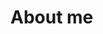 # About me
<!--
- 🔭 I’m currently working on a repository. 😂
- 🌱 I’m currently learning about coding. 🐃
- 🤔 I’m looking for help with coding.   🐔 
- 💬 Ask me about car maintenance. 🚗
- 😄 Pronouns: Him/he ⚓
- ⚡ Fun fact: Indonesia has about 80 active volcanes. 🌋
